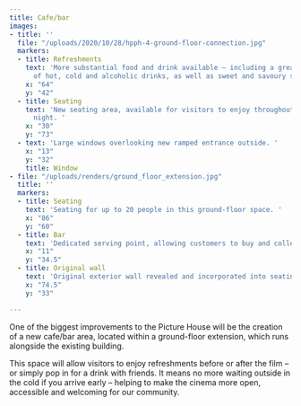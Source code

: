 ```yaml
---
title: Cafe/bar
images:
- title: ''
  file: "/uploads/2020/10/28/hpph-4-ground-floor-connection.jpg"
  markers:
  - title: Refreshments
    text: 'More substantial food and drink available – including a greater variety
      of hot, cold and alcoholic drinks, as well as sweet and savoury snacks. '
    x: "64"
    y: "42"
  - title: Seating
    text: 'New seating area, available for visitors to enjoy throughout the day and
      night. '
    x: "30"
    y: "73"
  - text: 'Large windows overlooking new ramped entrance outside. '
    x: "13"
    y: "32"
    title: Window
- file: "/uploads/renders/ground_floor_extension.jpg"
  title: ''
  markers:
  - title: Seating
    text: 'Seating for up to 20 people in this ground-floor space. '
    x: "86"
    y: "60"
  - title: Bar
    text: 'Dedicated serving point, allowing customers to buy and collect refreshments. '
    x: "11"
    y: "34.5"
  - title: Original wall
    text: 'Original exterior wall revealed and incorporated into seating area. '
    x: "74.5"
    y: "33"

---
```

One of the biggest improvements to the Picture House will be the creation of a new cafe/bar area, located within a ground-floor extension, which runs alongside the existing building.

This space will allow visitors to enjoy refreshments before or after the film – or simply pop in for a drink with friends. It means no more waiting outside in the cold if you arrive early – helping to make the cinema more open, accessible and welcoming for our community.